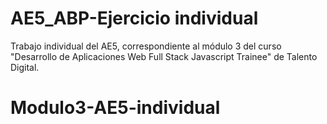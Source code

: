 # AE5_ABP-Ejercicio individual

Trabajo individual del AE5, correspondiente al módulo 3 del curso "Desarrollo de Aplicaciones Web Full Stack Javascript Trainee" de Talento Digital.
# Modulo3-AE5-individual
